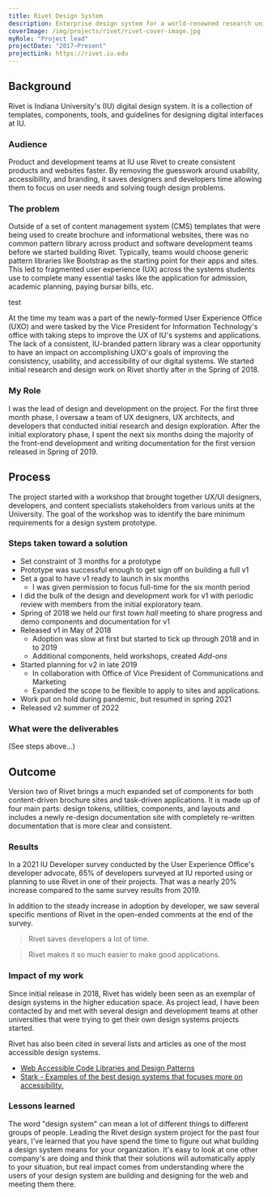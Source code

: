 ```yaml
---
title: Rivet Design System
description: Enterprise design system for a world-renowned research university
coverImage: /img/projects/rivet/rivet-cover-image.jpg
myRole: "Project lead"
projectDate: "2017–Present"
projectLink: https://rivet.iu.edu
---
```

## Background

Rivet is Indiana University's (IU) digital design system. It is a collection of templates, components, tools, and guidelines for designing digital interfaces at IU.

### Audience

Product and development teams at IU use Rivet to create consistent products and websites faster. By removing the guesswork around usability, accessibility, and branding, it saves designers and developers time allowing them to focus on user needs and solving tough design problems.

### The problem

Outside of a set of content management system (CMS) templates that were being used to create brochure and informational websites, there was no common pattern library across product and software development teams before we started building Rivet. Typically, teams would choose generic pattern libraries like Bootstrap as the starting point for their apps and sites. This led to fragmented user experience (UX) across the systems students use to complete many essential tasks like the application for admission, academic planning, paying bursar bills, etc.

<div class="new-section bg-color-background">
  <div class="container">
    test
  </div>
</div>

At the time my team was a part of the newly-formed User Experience Office (UXO) and were tasked by the Vice President for Information Technology's office with taking steps to improve the UX of IU's systems and applications. The lack of a consistent, IU-branded pattern library was a clear opportunity to have an impact on accomplishing UXO's goals of improving the consistency, usability, and accessibility of our digital systems. We started initial research and design work on Rivet shortly after in the Spring of 2018.

### My Role

I was the lead of design and development on the project. For the first three month phase, I oversaw a team of UX designers, UX architects, and developers that conducted initial research and design exploration. After the initial exploratory phase, I spent the next six months doing the majority of the front-end development and writing documentation for the first version released in Spring of 2019.

## Process

The project started with a workshop that brought together UX/UI designers, developers, and content specialists stakeholders from various units at the University. The goal of the workshop was to identify the bare minimum requirements for a design system prototype.

### Steps taken toward a solution

- Set constraint of 3 months for a prototype
- Prototype was successful enough to get sign off on building a full v1
- Set a goal to have v1 ready to launch in six months
	- I was given permission to focus full-time for the six month period
- I did the bulk of the design and development work for v1 with periodic review with members from the initial exploratory team.
- Spring of 2018 we held our first _town hall_ meeting to share progress and demo components and documentation for v1
- Released v1 in May of 2018
	- Adoption was slow at first but started to tick up through 2018 and in to 2019
	- Additional components, held workshops, created *Add-ons*
- Started planning for v2 in late 2019
	- In collaboration with Office of Vice President of Communications and Marketing
	- Expanded the scope to be flexible to apply to sites and applications.
- Work put on hold during pandemic, but resumed in spring 2021
- Released v2 summer of 2022

### What were the deliverables

(See steps above...)

## Outcome

Version two of Rivet brings a much expanded set of components for both content-driven brochure sites and task-driven applications. It is made up of four main parts: design tokens, utilities, components, and layouts and includes a newly re-design documentation site with completely re-written documentation that is more clear and consistent.

### Results

In a 2021 IU Developer survey conducted by the User Experience Office's developer advocate, 65% of developers surveyed at IU reported using or planning to use Rivet in one of their projects. That was a nearly 20% increase compared to the same survey results from 2019.

In addition to the steady increase in adoption by developer, we saw several specific mentions of Rivet in the open-ended comments  at the end of the survey.

> Rivet saves developers a lot of time.

> Rivet makes it so much easier to make good applications.

### Impact of my work

Since initial release in 2018, Rivet has widely been seen as an exemplar of design systems in the higher education space. As project lead, I have been contacted by and met with several design and development teams at other universities that were trying to get their own design systems projects started.

Rivet has also been cited in several lists and articles as one of the most accessible design systems.

- [Web Accessible Code Libraries and Design Patterns](http://www.webaxe.org/web-accessible-code-library-design-systems-patterns/)
- [Stark - Examples of the best design systems that focuses more on accessibility.](https://www.getstark.co/library/design-systems)

### Lessons learned

The word "design system" can mean a lot of different things to different groups of people. Leading the Rivet design system project for the past four years, I've learned that you have spend the time to figure out what building a design system means for your organization. It's easy to look at one other company's are doing and think that their solutions will automatically apply to your situation, but real impact comes from understanding where the users of your design system are building and designing for the web and meeting them there.